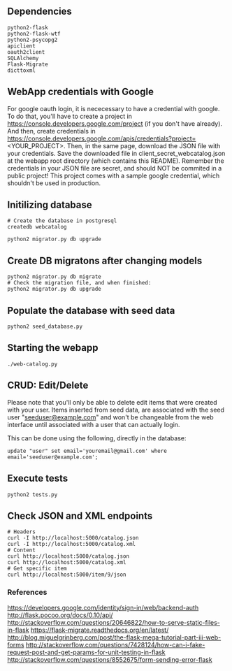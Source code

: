 
## Dependencies

```
python2-flask
python2-flask-wtf
python2-psycopg2
apiclient
oauth2client
SQLAlchemy
Flask-Migrate
dicttoxml
```

## WebApp credentials with Google

For google oauth login, it is nececessary to have a credential with google.
To do that, you'll have to create a project in https://console.developers.google.com/project (if you don't have already).
And then, create credentials in https://console.developers.google.com/apis/credentials?project=<YOUR_PROJECT>.
Then, in the same page, download the JSON file with your credentials.
Save the downloaded file in client_secret_webcatalog.json at the webapp root directory (which contains this README).
Remember the credentials in your JSON file are secret, and should NOT be commited in a public project!
This project comes with a sample google credential, which shouldn't be used in production.

## Initilizing database

```
# Create the database in postgresql
createdb webcatalog

python2 migrator.py db upgrade
```

## Create DB migratons after changing models
```
python2 migrator.py db migrate
# Check the migration file, and when finished:
python2 migrator.py db upgrade
```

## Populate the database with seed data
```
python2 seed_database.py
```

## Starting the webapp
```
./web-catalog.py
```

## CRUD: Edit/Delete

Please note that you'll only be able to delete edit items that were created with your user.
Items inserted from seed data, are associated with the seed user "seeduser@example.com" and 
won't be changeable from the web interface until associated with a user that can actually login.

This can be done using the following, directly in the database:
```
update "user" set email='youremail@gmail.com' where email='seeduser@example.com';
```


## Execute tests
```
python2 tests.py
```

## Check JSON and XML endpoints
```
# Headers
curl -I http://localhost:5000/catalog.json
curl -I http://localhost:5000/catalog.xml
# Content
curl http://localhost:5000/catalog.json
curl http://localhost:5000/catalog.xml
# Get specific item
curl http://localhost:5000/item/9/json
```


### References
https://developers.google.com/identity/sign-in/web/backend-auth
http://flask.pocoo.org/docs/0.10/api/
http://stackoverflow.com/questions/20646822/how-to-serve-static-files-in-flask
https://flask-migrate.readthedocs.org/en/latest/
http://blog.miguelgrinberg.com/post/the-flask-mega-tutorial-part-iii-web-forms
http://stackoverflow.com/questions/7428124/how-can-i-fake-request-post-and-get-params-for-unit-testing-in-flask
http://stackoverflow.com/questions/8552675/form-sending-error-flask
